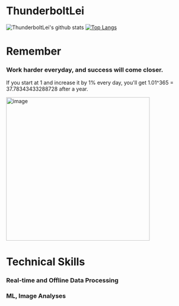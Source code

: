 # ThunderboltLei

![ThunderboltLei's github stats](https://github-readme-stats.vercel.app/api?username=ThunderboltLei&show_icons=true&theme=radical) [![Top Langs](https://github-readme-stats.vercel.app/api/top-langs/?username=ThunderboltLei&layout=compact)](https://github.com/ThunderboltLei/github-readme-stats)


# Remember
### Work harder everyday, and success will come closer.
If you start at 1 and increase it by 1% every day, you'll get 1.01^365 = 37.78343433288728 after a year.

<img width="387" alt="image" src="https://user-images.githubusercontent.com/6621022/154318789-782187a8-c348-4e11-aa7c-060f9ed9550d.png">


# Technical Skills
### Real-time and Offline Data Processing
### ML, Image Analyses
